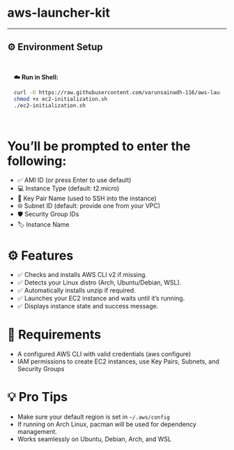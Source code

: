 # aws-launcher-kit
---

## ⚙️ Environment Setup

<div style="padding: 15px; margin: 10px 0;">
<p><strong>☁️ Run in Shell:</strong></p>

```bash
curl -O https://raw.githubusercontent.com/varunsainadh-116/aws-launcher-kit/refs/heads/main/ec2-initialization.sh
chmod +x ec2-initialization.sh
./ec2-initialization.sh

```
</div>

# You’ll be prompted to enter the following:

- ✅ AMI ID (or press Enter to use default)
- 💻 Instance Type (default: t2.micro)
- 🔑 Key Pair Name (used to SSH into the instance)
- 🌐 Subnet ID (default: provide one from your VPC)
- 🛡️ Security Group IDs
- 🏷️ Instance Name
  
# ⚙️ Features
- ✅ Checks and installs AWS CLI v2 if missing.
- ✅ Detects your Linux distro (Arch, Ubuntu/Debian, WSL).
- ✅ Automatically installs unzip if required.
- ✅ Launches your EC2 instance and waits until it’s running.
- ✅ Displays instance state and success message.

# 📌 Requirements
- A configured AWS CLI with valid credentials (aws configure)
- IAM permissions to create EC2 instances, use Key Pairs, Subnets, and Security Groups

# 💡 Pro Tips
- Make sure your default region is set in ``` ~/.aws/config ```
- If running on Arch Linux, pacman will be used for dependency management.
- Works seamlessly on Ubuntu, Debian, Arch, and WSL
